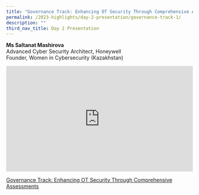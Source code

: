 ```yaml
---
title: "Governance Track: Enhancing OT Security Through Comprehensive Assessments"
permalink: /2023-highlights/day-2-presentation/governance-track-1/
description: ""
third_nav_title: Day 2 Presentation
---
```

<b>Ms Saltanat Mashirova</b><br> Advanced Cyber Security Architect, Honeywell <br>Founder, Women in Cybersecurity (Kazakhstan)

<div class="video-container">
<iframe width="853" height="315" src="https://www.youtube.com/embed/dsOwAX5cc_c?si=xEXr2REt2XdW56LC" frameborder="0" allow="accelerometer; autoplay; encrypted-media; gyroscope; picture-in-picture" allowfullscreen=""></iframe></div>


[Governance Track: Enhancing OT Security Through Comprehensive Assessments](/files/OTCEP%202023%20Material/10%20Enhancing%20OT%20Security%20.pdf)



<style type="text/css"> 
	    .video-container {
      position: relative;
      padding-bottom: 56.25%; /* 16:9 */
      height: 0;
    }
    .video-container iframe {
      position: absolute;
      top: 0;
      left: 0;
      width: 100%;
      height: 100%;
    }
	</style>